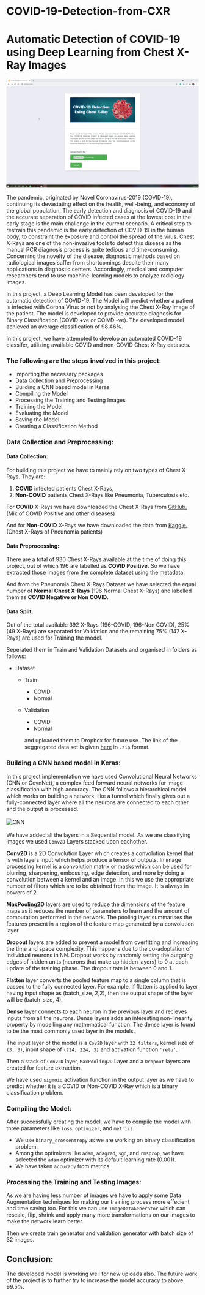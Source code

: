 # COVID-19-Detection-from-CXR
# Automatic Detection of COVID-19 using Deep Learning from Chest X-Ray Images

[![Project Demo Video](templates/Demo.png)](https://youtu.be/dp3LSP3BTmA)

The pandemic, originated by Novel Coronavirus-2019 (COVID-19), continuing its devastating effect on the health, well-being, and economy of the global population. The early detection and diagnosis of COVID-19 and the accurate separation of COVID infected cases at the lowest cost in the early stage is the main challenge in the current scenario. A critical step to restrain this pandemic is the early detection of COVID-19 in the human body, to constraint the exposure and control the spread of the virus. Chest X-Rays are one of the non-invasive tools to detect this disease as the manual PCR diagnosis process is quite tedious and time-consuming. Concerning the novelty of the disease, diagnostic methods based on radiological images suffer from shortcomings despite their many applications in diagnostic centers. Accordingly, medical and computer researchers tend to use machine-learning models to analyze radiology images.

In this project, a Deep Learning Model has been developed for the automatic detection of COVID-19. The Model will predict whether a patient is infected with Corona Virus or not by analysing the Chest X-Ray Image of the patient. The model is developed to provide accurate diagnosis for Binary Classification (COVID +ve or COIVD -ve). The developed model achieved an average classification of 98.46%. 

In this project, we have attempted to develop an automated COVID-19 classifer, utilizing available COVID and non-COVID Chest X-Ray datasets. 

### **The following are the steps involved in this project:**
- Importing the necessary packages
- Data Collection and Preprocessing
- Building a CNN based model in Keras
- Compiling the Model
- Processing the Training and Testing Images
- Training the Model
- Evaluating the Model
- Saving the Model
- Creating a Classification Method


### **Data Collection and Preprocessing:**
#### **Data Collection:**
For building this project we have to mainly rely on two types of Chest X-Rays. They are:
1. **COVID** infected patients Chest X-Rays,
2. **Non-COVID** patients Chest X-Rays like Pneumonia, Tuberculosis etc.

For **COVID** X-Rays we have downloaded the Chest X-Rays from [GitHub.](https://github.com/ieee8023/covid-chestxray-dataset) (Mix of COVID Positive and other diseases)

And for **Non-COVID** X-Rays we have downloaded the data from [Kaggle.](https://www.kaggle.com/paultimothymooney/chest-xray-pneumonia) (Chest X-Rays of Pneunomia patients)

#### **Data Preprocessing:**
There are a total of 930 Chest X-Rays available at the time of doing this project, out of which 196 are labelled as **COVID Positive.** So we have extracted those images from the complete dataset using the metadata. 

And from the Pneunomia Chest X-Rays Dataset we have selected the equal number of **Normal Chest X-Rays** (196 Normal Chest X-Rays) and labelled them as **COVID Negative or Non COVID.** 

#### **Data Split:**
Out of the total available 392 X-Rays (196-COVID, 196-Non COVID), 25% (49 X-Rays) are separated for Validation and the remaining 75% (147 X-Rays) are used for Training the model.

Seperated them in Train and Validation Datasets and organised in folders as follows:
- Dataset
  - Train
    - COVID
    - Normal
  - Validation
    - COVID
    - Normal

    and uploaded them to Dropbox for future use. The link of the seggregated data set is given [here](https://www.dropbox.com/s/tlsdn617iymz3bf/CovidDataset.zip) in `.zip` format.

### **Building a CNN based model in Keras:**

In this project implementation we have used Convolutional Neural Networks (CNN or CovnNet), a complex feed forward neural networks for image classification with high accuracy. The CNN follows a hierarchical model which works on building a network, like a funnel which finally gives out a fully-connected layer where all the neurons are connected to each other and the output is processed. 
<br>
<br>
![CNN](https://www.researchgate.net/profile/Md-Mahin/publication/332407214/figure/fig2/AS:747438860156930@1555214719430/Proposed-adopted-Convolutional-Neural-Network-CNN-model.png)
<br>
<br>
We have added all the layers in a Sequential model. As we are classifying images we used `Conv2D` Layers stacked upon eachother.

**Conv2D** is a 2D Convolution Layer which creates a convolution kernel that is  with layers input which helps produce a tensor of outputs. In image processing kernel is a convolution matrix or masks which can be used for blurring, sharpening, embossing, edge detection, and more by doing a convolution between a kernel and an image. In this we use the appropriate number of filters which are to be obtained from the image. It is always in powers of 2. 

**MaxPooling2D** layers are used to reduce the dimensions of the feature maps as it reduces the number of parameters to learn and the amount of computation performed in the network. The pooling layer summarises the features present in a region of the feature map generated by a convolution layer

**Dropout** layers are added to prevent a model from overfitting and increasing the time and space complexity. This happens due to the co-adoptation of individual neurons in NN. Dropout works by randomly setting the outgoing edges of hidden units (neurons that make up hidden layers) to 0 at each update of the training phase. The dropout rate is between 0 and 1.

**Flatten** layer converts the pooled feature map to a single column that is passed to the fully connected layer. For example, if flatten is applied to layer having input shape as (batch_size, 2,2), then the output shape of the layer will be (batch_size, 4).

**Dense** layer connects to each neuron in the previous layer and recieves inputs from all the neurons. Dense layers adds an interesting non-linearity property by modelling any mathematical function. The dense layer is found to be the most commonly used layer in the models.

The input layer of the model is a `Cov2D` layer with `32 filters`, kernel size of `(3, 3)`, input shape of `(224, 224, 3)` and activation function `'relu'`.

Then a stack of `Conv2D` layer, `MaxPooling2D` Layer and a `Dropout` layers are created for feature extraction. 

We have used `sigmoid` activation function in the output layer as we have to predict whether it is a COVID or Non-COVID X-Ray which is a binary classification problem. 

### **Compiling the Model:**

After successfully creating the model, we have to compile the model with three parameters like `loss`, `optimizer`, and `metrics`. 

- We use `binary_crossentropy` as we are working on binary classification problem. 
- Among the optimizers like `adam`, `adagrad`, `sgd`, and `rmsprop`, we have selected the `adam` optimizer with its default learning rate (0.001). 
- We have taken `accuracy` from metrics. 

### **Processing the Training and Testing Images:**

As we are having less number of images we have to apply some Data Augmentation techniques for making our training process more effecient and time saving too. For this we can use `ImageDataGenerator` which can rescale, flip, shrink and apply many more transformations on our images to make the network learn better. 

Then we create train generator and validation generator with batch size of 32 images. 

## Conclusion:
The developed model is working well for new uploads also. The future work of the project is to further try to increase the model accuracy to above 99.5%. 
